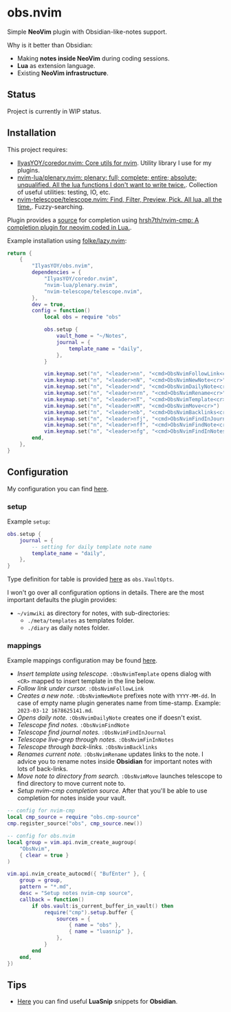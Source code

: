 # obs.nvim 

Simple **NeoVim** plugin with Obsidian-like-notes support.

Why is it better than Obsidian: 

- Making **notes inside NeoVim** during coding sessions.
- **Lua** as extension language.
- Existing **NeoVim infrastructure**.

## Status 

Project is currently in WIP status.

## Installation

This project requires: 

- [IlyasYOY/coredor.nvim: Core utils for nvim](https://github.com/IlyasYOY/coredor.nvim). Utility library I use for my plugins.
- [nvim-lua/plenary.nvim: plenary: full; complete; entire; absolute; unqualified. All the lua functions I don't want to write twice.](https://github.com/nvim-lua/plenary.nvim). Collection of useful utilities: testing, IO, etc.
- [nvim-telescope/telescope.nvim: Find, Filter, Preview, Pick. All lua, all the time.](https://github.com/nvim-telescope/telescope.nvim). Fuzzy-searching.

Plugin provides a [source](https://github.com/IlyasYOY/obs.nvim/blob/main/lua/obs/cmp-source.lua) for completion using [hrsh7th/nvim-cmp: A completion plugin for neovim coded in Lua.](https://github.com/hrsh7th/nvim-cmp).

Example installation using [folke/lazy.nvim](https://github.com/folke/lazy.nvim): 

```lua
return {
    {
        "IlyasYOY/obs.nvim",
        dependencies = {
            "IlyasYOY/coredor.nvim",
            "nvim-lua/plenary.nvim",
            "nvim-telescope/telescope.nvim",
        },
        dev = true,
        config = function()
            local obs = require "obs"

            obs.setup {
                vault_home = "~/Notes",
                journal = {
                    template_name = "daily",
                },
            }

            vim.keymap.set("n", "<leader>nn", "<cmd>ObsNvimFollowLink<cr>")
            vim.keymap.set("n", "<leader>nN", "<cmd>ObsNvimNewNote<cr>")
            vim.keymap.set("n", "<leader>nd", "<cmd>ObsNvimDailyNote<cr>")
            vim.keymap.set("n", "<leader>nrn", "<cmd>ObsNvimRename<cr>")
            vim.keymap.set("n", "<leader>nT", "<cmd>ObsNvimTemplate<cr>")
            vim.keymap.set("n", "<leader>nM", "<cmd>ObsNvimMove<cr>")
            vim.keymap.set("n", "<leader>nb", "<cmd>ObsNvimBacklinks<cr>")
            vim.keymap.set("n", "<leader>nfj", "<cmd>ObsNvimFindInJournal<cr>")
            vim.keymap.set("n", "<leader>nff", "<cmd>ObsNvimFindNote<cr>")
            vim.keymap.set("n", "<leader>nfg", "<cmd>ObsNvimFindInNotes<cr>")
        end,
    },
}
```

## Configuration

My configuration you can find [here](https://github.com/IlyasYOY/dotfiles/blob/master/config/nvim/lua/plugins/obs.lua). 

### setup 

Example `setup`:

```lua 
obs.setup {
    journal = {
        -- setting for daily template note name
        template_name = "daily",
    },
}
```

Type definition for table is provided [here](https://github.com/IlyasYOY/obs.nvim/blob/main/lua/obs/vault.lua) as `obs.VaultOpts`.

I won't go over all configuration options in details. There are the most important defaults the plugin provides: 

- `~/vimwiki` as directory for notes, with sub-directories:
    - `./meta/templates` as templates folder.
    - `./diary` as daily notes folder.

### mappings 

Example mappings configuration may be found [here](https://github.com/IlyasYOY/dotfiles/blob/master/config/nvim/lua/plugins/obs.lua).  

- *Insert template using telescope.* `:ObsNvimTemplate` opens dialog with `<CR>` mapped to insert template in the line below. 
- *Follow link under cursor.* `:ObsNvimFollowLink`
- *Creates a new note.* `:ObsNvimNewNote` prefixes note with `YYYY-MM-dd`. In case of empty name plugin generates name from time-stamp. Example: `2023-03-12 1678625141.md`.
- *Opens daily note.* `:ObsNvimDailyNote` creates one if doesn't exist. 
- *Telescope find notes.* `:ObsNvimFindNote`
- *Telescope find journal notes.* `:ObsNvimFindInJournal`
- *Telescope live-grep through notes.* `:ObsNvimFinInNotes`
- *Telescope through back-links.* `:ObsNvimBacklinks`
- *Renames current note.* `:ObsNvimRename`  updates links to the note. I advice you to rename notes inside **Obsidian** for important notes with lots of back-links. 
- *Move note to directory from search.* `:ObsNvimMove` launches telescope to find directory to move current note to.
- *Setup nvim-cmp completion source.* After that you'll be able to use completion for notes inside your vault.

```lua
-- config for nvim-cmp
local cmp_source = require "obs.cmp-source"
cmp.register_source("obs", cmp_source.new())

-- config for obs.nvim
local group = vim.api.nvim_create_augroup(
    "ObsNvim",
    { clear = true }
)

vim.api.nvim_create_autocmd({ "BufEnter" }, {
    group = group,
    pattern = "*.md",
    desc = "Setup notes nvim-cmp source",
    callback = function()
        if obs.vault:is_current_buffer_in_vault() then
            require("cmp").setup.buffer {
                sources = {
                    { name = "obs" },
                    { name = "luasnip" },
                },
            }
        end
    end,
})
```

## Tips 

- [Here](https://github.com/IlyasYOY/dotfiles/blob/master/config/nvim/snippets/markdown.lua) you can find useful **LuaSnip** snippets for **Obsidian**.
